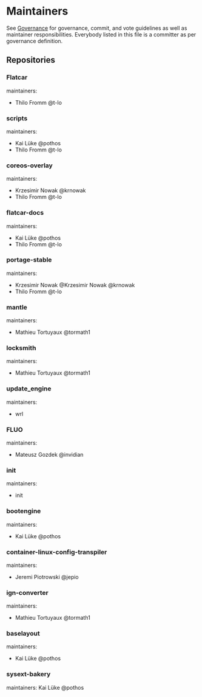 # Maintainers

See [Governance](https://github.com/flatcar-linux/Flatcar/blob/main/governance.md) for governance, commit, and vote guidelines as well as maintainer responsibilities. Everybody listed in this file is a committer as per governance definition.


## Repositories

### Flatcar 
maintainers:
* Thilo Fromm @t-lo

### scripts
maintainers:
* Kai Lüke @pothos
* Thilo Fromm @t-lo

### coreos-overlay
maintainers:
* Krzesimir Nowak @krnowak
* Thilo Fromm @t-lo

### flatcar-docs
maintainers:
* Kai Lüke @pothos
* Thilo Fromm @t-lo

### portage-stable
maintainers:
* Krzesimir Nowak @Krzesimir Nowak @krnowak
* Thilo Fromm @t-lo

### mantle
maintainers:
* Mathieu Tortuyaux @tormath1

### locksmith
maintainers:
* Mathieu Tortuyaux @tormath1

### update_engine
maintainers:
* wrl

### FLUO 
maintainers:
* Mateusz Gozdek @invidian

### init
maintainers:
* init

### bootengine
maintainers:
* Kai Lüke @pothos

### container-linux-config-transpiler
maintainers:
* Jeremi Piotrowski @jepio

### ign-converter
maintainers:
* Mathieu Tortuyaux @tormath1

### baselayout
maintainers:
* Kai Lüke @pothos

### sysext-bakery
maintainers:
Kai Lüke @pothos
